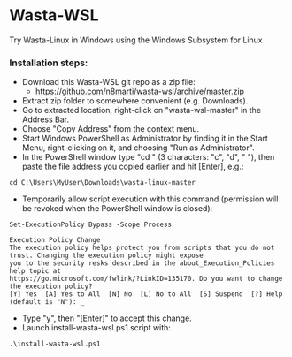 # Wasta-WSL
Try Wasta-Linux in Windows using the Windows Subsystem for Linux

### Installation steps:
- Download this Wasta-WSL git repo as a zip file:
  - https://github.com/n8marti/wasta-wsl/archive/master.zip
- Extract zip folder to somewhere convenient (e.g. Downloads).
- Go to extracted location, right-click on "wasta-wsl-master" in the Address Bar.
- Choose "Copy Address" from the context menu.
- Start Windows PowerShell as Administrator by finding it in the Start Menu, right-clicking on it, and choosing "Run as Administrator".
- In the PowerShell window type "cd " (3 characters: "c", "d", " "), then paste the file address you copied earlier and hit [Enter], e.g.:
```
cd C:\Users\MyUser\Downloads\wasta-linux-master
```
- Temporarily allow script execution with this command (permission will be revoked when the PowerShell window is closed):
```
Set-ExecutionPolicy Bypass -Scope Process
```
```
Execution Policy Change
The execution policy helps protect you from scripts that you do not trust. Changing the execution policy might expose
you to the security resks described in the about_Execution_Policies help topic at
https://go.microsoft.com/fwlink/?LinkID=135170. Do you want to change the execution policy?
[Y] Yes  [A] Yes to All  [N] No  [L] No to All  [S] Suspend  [?] Help (default is "N"): _
```
- Type "y", then "[Enter]" to accept this change.
- Launch install-wasta-wsl.ps1 script with:
```
.\install-wasta-wsl.ps1
```
